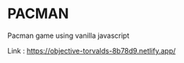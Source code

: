 # PACMAN 

Pacman game using vanilla javascript

Link  : https://objective-torvalds-8b78d9.netlify.app/
